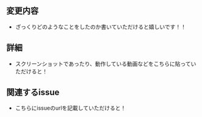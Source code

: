 ## 変更内容

- ざっくりどのようなことをしたのか書いていただけると嬉しいです！！

## 詳細

- スクリーンショットであったり、動作している動画などをこちらに貼っていただけると！

## 関連するissue

- こちらにissueのurlを記載していただけると！